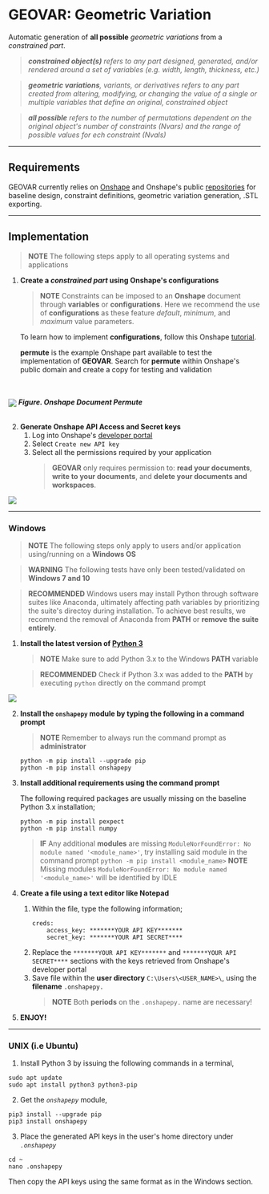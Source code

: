 # GEOVAR: Geometric Variation

Automatic generation of **all possible** _geometric variations_ from a _constrained part_.
> _**constrained object(s)** refers to any part designed, generated, and/or rendered around a set of variables (e.g. width, length, thickness, etc.)_

> _**geometric variations**, variants, or derivatives refers to any part created from altering, modifying, or changing the value of a single or multiple variables that define an original, constrained object_

> _**all possible** refers to the number of permutations dependent on the original object's number of constraints (Nvars) and the range of possible values for ech constraint (Nvals)_

---

## Requirements

GEOVAR currently relies on [Onshape](https://www.onshape.com/) and Onshape's public [repositories](https://github.com/onshape-public) for baseline design, constraint definitions, geometric variation generation, .STL exporting.

---

## Implementation
> **NOTE** The following steps apply to all operating systems and applications

1.  **Create a _constrained part_ using Onshape's configurations**
    
    > **NOTE** Constraints can be imposed to an **Onshape** document through **variables** or **configurations**. Here we recommend the       use of **configurations** as these feature _default_, _minimum_, and _maximum_ value parameters.
    
    To learn how to implement **configurations**, follow this Onshape [tutorial](https://www.onshape.com/videos/introducing-onshape-configurations).
    
    **permute** is the example Onshape part available to test the implementation of **GEOVAR**. Search for **permute** within Onshape's public domain and create a copy for testing and validation

<br></br>
<img align="center" src="https://github.com/pd3d/geovar/blob/win3/media/fig_onshape_permute.PNG">
_**Figure. Onshape Document Permute**_
<br></br>

2.  **Generate Onshape API Access and Secret keys**
    1.  Log into Onshape's [developer portal](https://dev-portal.onshape.com/keys)
    2.  Select `Create new API key`
    3.  Select all the permissions required by your application
        > **GEOVAR** only requires permission to: **read your documents**, **write to your documents**, and **delete your documents and      workspaces**.

<img align="center" src="https://github.com/pd3d/geovar/blob/win3/media/fig_keys.PNG">    

---

### Windows
>   **NOTE** The following steps only apply to users and/or application using/running on a **Windows OS**

>   **WARNING** The following tests have only been tested/validated on **Windows 7 and 10**

>   **RECOMMENDED** Windows users may install Python through software suites like Anaconda, ultimately affecting path variables by prioritizing the suite's directoy during installation. To achieve best results, we recommend the removal of Anaconda from **PATH** or **remove the suite entirely**.

1.  **Install the latest version of [Python 3](https://www.python.org/downloads/windows/)**
    >   **NOTE** Make sure to add Python 3.x to the Windows **PATH** variable
    
    >   **RECOMMENDED** Check if Python 3.x was added to the **PATH** by executing `python` directly on the command prompt   

<img align="center" src="https://github.com/pd3d/geovar/blob/win3/media/fig_python_install.png">

2.  **Install the `onshapepy` module by typing the following in a command prompt**
    >   **NOTE** Remember to always run the command prompt as **administrator**
    ```
    python -m pip install --upgrade pip
    python -m pip install onshapepy
    ```
3.  **Install additional requirements using the command prompt**

    The following required packages are usually missing on the baseline Python 3.x installation;
    ```
    python -m pip install pexpect
    python -m pip install numpy
    ```
    >   **IF** Any additional **modules** are missing `ModuleNorFoundError: No module named '<module_name>'`, try installing said module in the command prompt `python -m pip install <module_name>`
    >   **NOTE** Missing modules `ModuleNorFoundError: No module named '<module_name>'` will be identified by IDLE
    
4.  **Create a file using a text editor like Notepad**
    1.  Within the file, type the following information;
        ```
        creds:
            access_key: *******YOUR API KEY*******
            secret_key: *******YOUR API SECRET****
        ```
    2.  Replace the `*******YOUR API KEY*******` and `*******YOUR API SECRET****` sections with the keys retrieved from Onshape's developer portal
    3.  Save file within the **user directory** `C:\Users\<USER_NAME>\`, using the **filename** `.onshapepy.`
        >   **NOTE** Both **periods** on the `.onshapepy.` name are necessary!

5. **ENJOY!**

---

### UNIX (i.e Ubuntu)

1. Install Python 3 by issuing the following commands in a terminal,
```
sudo apt update
sudo apt install python3 python3-pip
```

2. Get the _```onshapepy```_ module,
```
pip3 install --upgrade pip
pip3 install onshapepy
```

3. Place the generated API keys in the user's home directory under _```.onshapepy```_
```
cd ~
nano .onshapepy
```
Then copy the API keys using the same format as in the Windows section.
